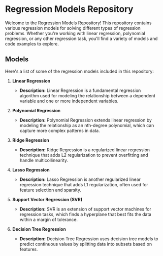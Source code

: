 # Regression Models Repository

Welcome to the Regression Models Repository! This repository contains various regression models for solving different types of regression problems. Whether you're working with linear regression, polynomial regression, or any other regression task, you'll find a variety of models and code examples to explore.

## Models

Here's a list of some of the regression models included in this repository:

1. **Linear Regression**
   - **Description:** Linear Regression is a fundamental regression algorithm used for modeling the relationship between a dependent variable and one or more independent variables.

2. **Polynomial Regression**
   - **Description:** Polynomial Regression extends linear regression by modeling the relationship as an nth-degree polynomial, which can capture more complex patterns in data.

3. **Ridge Regression**
   - **Description:** Ridge Regression is a regularized linear regression technique that adds L2 regularization to prevent overfitting and handle multicollinearity.

4. **Lasso Regression**
   - **Description:** Lasso Regression is another regularized linear regression technique that adds L1 regularization, often used for feature selection and sparsity.

5. **Support Vector Regression (SVR)**
   - **Description:** SVR is an extension of support vector machines for regression tasks, which finds a hyperplane that best fits the data within a margin of tolerance.

6. **Decision Tree Regression**
   - **Description:** Decision Tree Regression uses decision tree models to predict continuous values by splitting data into subsets based on features.
